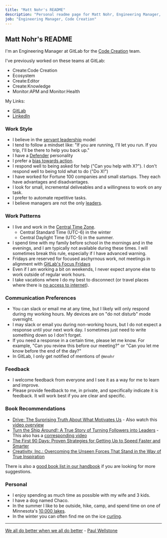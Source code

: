 ```yaml
---
title: "Matt Nohr's README"
description: "Personal readme page for Matt Nohr, Engineering Manager, Code Creation, GitLab"
job: "Engineering Manager, Code Creation"
---
```


## Matt Nohr's README

I'm an Engineering Manager at GitLab for the [Code Creation](/handbook/engineering/ai/code-creation/) team.

I've previously worked on these teams at GitLab:

- Create:Code Creation
- Ecosystem
- Create:Editor
- Create:Knowledge
- Monitor:APM and Monitor:Health

My Links:

- [GitLab](https://gitlab.com/mnohr)
- [LinkedIn](https://www.linkedin.com/in/matthewnohr/)

### Work Style

- I believe in the [servant leadership](https://wheniwork.com/blog/the-ultimate-guide-to-the-servant-leadership-model) model
- I tend to follow a mindset like: "If you are running, I'll let you run. If you trip, I'll be there to help you back up."
- I have a [Defender](https://www.16personalities.com/isfjs-at-work) personality
- I prefer a [bias towards action](/handbook/values/#sts=bias%20for%20action).
- I respond well to being asked for help ("Can you help with X?"). I don't respond well to being told what to do ("Do X!")
- I have worked for Fortune 100 companies and small startups. They each have advantages and disadvantages.
- I look for small, incremental deliveables and a willingness to work on any task.
- I prefer to automate repetitive tasks.
- I believe managers are not the only [leaders](/handbook/leadership/).

### Work Patterns

- I live and work in the [Central Time Zone](https://www.timeanddate.com/time/zones/ct).
  - Central Standard Time (UTC-6) in the winter
  - Central Daylight Time (UTC-5) in the summer.
- I spend time with my family before school in the mornings and in the evenings, and I am typically not available during these times. I will sometimes break this rule, especially if I have advanced warning.
- Fridays are reserved for focused aschyrnous work, not meetings in alignment with [GitLab's Focus Fridays](/handbook/communication/#focus-fridays)
- Even if I am working a bit on weekends, I never expect anyone else to work outside of regular work hours.
- I take vacations where I do my best to disconnect (or travel places where there is [no access to internet](https://en.wikipedia.org/wiki/Burntside_Lake#/media/File:Burntside_Lake_BWCAW.jpg)).

### Communication Preferences

- You can slack or email me at any time, but I likely will only respond during my working hours. My devices are on "do not disturb" mode overnight.
- I may slack or email you during non-working hours, but I do not expect a response until your next work day. I sometimes just need to write something down so I don't forget.
- If you need a response in a certain time, please let me know. For example, "Can you review this before our meeting?" or "Can you let me know before the end of the day?"
- In GitLab, I only get notified of mentions of `@mnohr`

### Feedback

- I welcome feedback from everyone and I see it as a way for me to learn and improve.
- Please provide feedback to me, in private, and specifically indicate it is feedback. It will work best if you are clear and specific.

### Book Recommendations

- [Drive: The Surprising Truth About What Motivates Us](https://www.amazon.com/Drive-Surprising-Truth-About-Motivates/dp/1594484805) - Also watch this [video overview](https://www.youtube.com/watch?v=u6XAPnuFjJc)
- [Turn the Ship Around!: A True Story of Turning Followers into Leaders](https://www.amazon.com/Turn-Ship-Around-Turning-Followers/dp/1591846404) - This also has a [corresponding video](https://www.youtube.com/watch?v=OqmdLcyES_Q)
- [The First 90 Days: Proven Strategies for Getting Up to Speed Faster and Smarter](https://www.amazon.com/First-90-Days-Strategies-Expanded/dp/1422188612)
- [Creativity, Inc.: Overcoming the Unseen Forces That Stand in the Way of True Inspiration](https://www.amazon.com/Creativity-Inc-Overcoming-Unseen-Inspiration/dp/0812993012)

There is also a [good book list in our handbook](/handbook/leadership/#books) if you are looking for more suggestions.

### Personal

- I enjoy spending as much time as possible with my wife and 3 kids.
- I have a dog named Chaco.
- In the summer I like to be outside, hike, camp, and spend time on one of Minnesota's [10,000 lakes](https://en.wikipedia.org/wiki/List_of_lakes_of_Minnesota).
- In the winter you can often find me on the ice [curling](https://www.youtube.com/watch?v=IOk9SVzqHsk).

---

[We all do better when we all do better](https://www.youtube.com/watch?v=v0CU83VrduU) - [Paul Wellstone](https://en.wikipedia.org/wiki/Paul_Wellstone)
